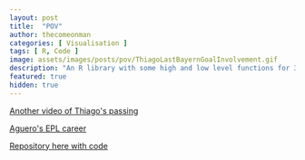```yaml
---
layout: post
title:  "POV"
author: thecomeonman
categories: [ Visualisation ]
tags: [ R, Code ]
image: assets/images/posts/pov/ThiagoLastBayernGoalInvolvement.gif
description: "An R library with some high and low level functions for 3D geometry in a ggplot2 compatible fashion"
featured: true
hidden: true
---
```


[Another video of Thiago's passing](https://twitter.com/thecomeonman/status/1310564531664429057)

[Aguero's EPL career](https://twitter.com/thecomeonman/status/1379404586973298691)

[Repository here with code](https://github.com/thecomeonman/POV)